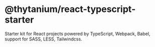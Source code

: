 # @thytanium/react-typescript-starter

Starter kit for React projects powered by TypeScript, Webpack, Babel, support for SASS, LESS, Tailwindcss.

